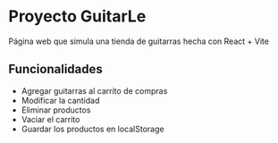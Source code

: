 # Proyecto GuitarLe
Página web que simula una tienda de guitarras hecha con React + Vite
## Funcionalidades
- Agregar guitarras al carrito de compras
- Modificar la cantidad
- Eliminar productos
- Vaciar el carrito
- Guardar los productos en localStorage